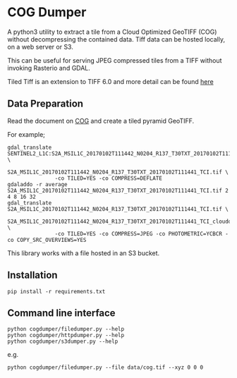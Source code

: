 # COG Dumper

A python3 utility to extract a tile from a Cloud Optimized GeoTIFF (COG) without decompressing the contained data. Tiff data can be hosted locally, on a web server or S3.

This can be useful for serving JPEG compressed tiles from a TIFF without invoking Rasterio and GDAL.

Tiled Tiff is an extension to TIFF 6.0 and more detail can be found [here](http://www.alternatiff.com/resources/TIFFphotoshop.pdf)

## Data Preparation

Read the document on [COG](https://trac.osgeo.org/gdal/wiki/CloudOptimizedGeoTIFF) and create a tiled pyramid GeoTIFF.

For example;

```
gdal_translate SENTINEL2_L1C:S2A_MSIL1C_20170102T111442_N0204_R137_T30TXT_20170102T111441.SAFE/MTD_MSIL1C.xml:TCI:EPSG_32630 \
               S2A_MSIL1C_20170102T111442_N0204_R137_T30TXT_20170102T111441_TCI.tif \
               -co TILED=YES -co COMPRESS=DEFLATE
gdaladdo -r average  S2A_MSIL1C_20170102T111442_N0204_R137_T30TXT_20170102T111441_TCI.tif 2 4 8 16 32
gdal_translate S2A_MSIL1C_20170102T111442_N0204_R137_T30TXT_20170102T111441_TCI.tif \
               S2A_MSIL1C_20170102T111442_N0204_R137_T30TXT_20170102T111441_TCI_cloudoptimized_2.tif \
               -co TILED=YES -co COMPRESS=JPEG -co PHOTOMETRIC=YCBCR -co COPY_SRC_OVERVIEWS=YES
```

This library works with a file hosted in an S3 bucket.

## Installation

`pip install -r requirements.txt`

## Command line interface

```
python cogdumper/filedumper.py --help
python cogdumper/httpdumper.py --help
python cogdumper/s3dumper.py --help
```

e.g.

```
python cogdumper/filedumper.py --file data/cog.tif --xyz 0 0 0
```
